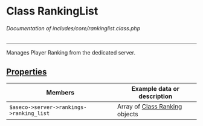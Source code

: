# Class RankingList
###### Documentation of includes/core/rankinglist.class.php


***


Manages Player Ranking from the dedicated server.



## [Properties](_#Properties)


| Members								| Example data or description
|-----------------------------------------------------------------------|----------------------------
| `$aseco->server->rankings->ranking_list`				| Array of [Class Ranking](/Development/Classes/Ranking.php) objects
